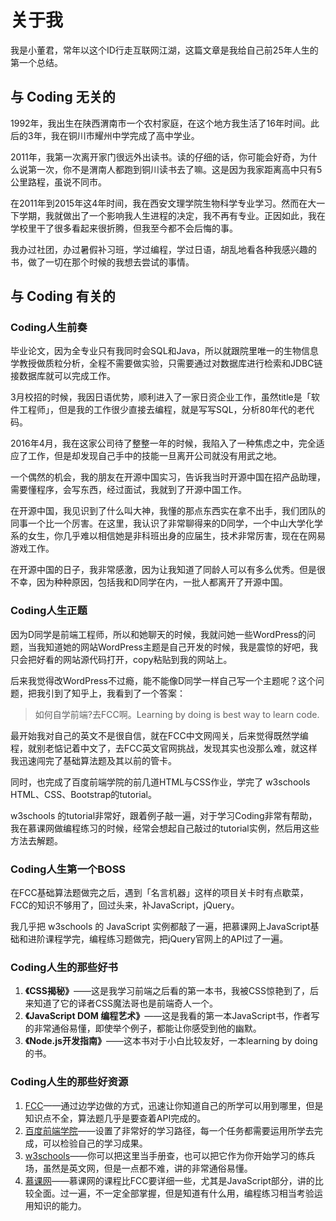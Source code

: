 # 关于我
我是小董君，常年以这个ID行走互联网江湖，这篇文章是我给自己前25年人生的第一个总结。

## 与 Coding 无关的
1992年，我出生在陕西渭南市一个农村家庭，在这个地方我生活了16年时间。此后的3年，我在铜川市耀州中学完成了高中学业。

2011年，我第一次离开家门很远外出读书。读的仔细的话，你可能会好奇，为什么说第一次，你不是渭南人都跑到铜川读书去了嘛。这是因为我家距离高中只有5公里路程，虽说不同市。

在2011年到2015年这4年时间，我在西安文理学院生物科学专业学习。然而在大一下学期，我就做出了一个影响我人生进程的决定，我不再有专业。正因如此，我在学校里干了很多看起来很折腾，但我至今都不会后悔的事。

我办过社团，办过暑假补习班，学过编程，学过日语，胡乱地看各种我感兴趣的书，做了一切在那个时候的我想去尝试的事情。
## 与 Coding 有关的
### Coding人生前奏
毕业论文，因为全专业只有我同时会SQL和Java，所以就跟院里唯一的生物信息学教授做质粒分析，全程不需要做实验，只需要通过对数据库进行检索和JDBC链接数据库就可以完成工作。

3月校招的时候，我因日语优势，顺利进入了一家日资企业工作，虽然title是「软件工程师」，但是我的工作很少直接去编程，就是写写SQL，分析80年代的老代码。

2016年4月，我在这家公司待了整整一年的时候，我陷入了一种焦虑之中，完全适应了工作，但是却发现自己手中的技能一旦离开公司就没有用武之地。

一个偶然的机会，我的朋友在开源中国实习，告诉我当时开源中国在招产品助理，需要懂程序，会写东西，经过面试，我就到了开源中国工作。

在开源中国，我见识到了什么叫大神，我懂的那点东西实在拿不出手，我们团队的同事一个比一个厉害。在这里，我认识了非常聊得来的D同学，一个中山大学化学系的女生，你几乎难以相信她是非科班出身的应届生，技术非常厉害，现在在网易游戏工作。

在开源中国的日子，我非常感激，因为让我知道了同龄人可以有多么优秀。但是很不幸，因为种种原因，包括我和D同学在内，一批人都离开了开源中国。

### Coding人生正题 
因为D同学是前端工程师，所以和她聊天的时候，我就问她一些WordPress的问题，当我知道她的网站WordPress主题是自己开发的时候，我是震惊的好吧，我只会把好看的网站源代码打开，copy粘贴到我的网站上。

后来我觉得改WordPress不过瘾，能不能像D同学一样自己写一个主题呢？这个问题，把我引到了知乎上，我看到了一个答案：
>如何自学前端?去FCC啊。Learning by doing is best way to learn code. 

最开始我对自己的英文不是很自信，就在FCC中文网闯关，后来觉得既然学编程，就别老惦记着中文了，去FCC英文官网挑战，发现其实也没那么难，就这样我迅速闯完了基础算法题及其以前的管卡。

同时，也完成了百度前端学院的前几道HTML与CSS作业，学完了 w3schools HTML、CSS、Bootstrap的tutorial。 

w3schools 的tutorial非常好，跟着例子敲一遍，对于学习Coding非常有帮助，我在慕课网做编程练习的时候，经常会想起自己敲过的tutorial实例，然后用这些方法去解题。

### Coding人生第一个BOSS
在FCC基础算法题做完之后，遇到「名言机器」这样的项目关卡时有点歇菜，FCC的知识不够用了，回过头来，补JavaScript，jQuery。

我几乎把 w3schools 的 JavaScript 实例都敲了一遍，把慕课网上JavaScript基础和进阶课程学完，编程练习题做完，把jQuery官网上的API过了一遍。


### Coding人生的那些好书
1. **《CSS揭秘》**——这是我学习前端之后看的第一本书，我被CSS惊艳到了，后来知道了它的译者CSS魔法哥也是前端奇人一个。
2. **《JavaScript DOM 编程艺术》**——这是我看的第一本JavaScript书，作者写的非常通俗易懂，即使举个例子，都能让你感受到他的幽默。
3. **《Node.js开发指南》**——这本书对于小白比较友好，一本learning by doing的书。

### Coding人生的那些好资源
1. [FCC](https://www.freecodecamp.com)——通过边学边做的方式，迅速让你知道自己的所学可以用到哪里，但是知识点不全，算法题几乎是要查着API完成的。
2. [百度前端学院](http://ife.baidu.com)——设置了非常好的学习路径，每一个任务都需要运用所学去完成，可以检验自己的学习成果。
3. [w3schools](https://www.w3schools.com)——你可以把这里当手册查，也可以把它作为你开始学习的练兵场，虽然是英文网，但是一点都不难，讲的非常通俗易懂。
4. [慕课网](http://www.imooc.com)——慕课网的课程比FCC要详细一些，尤其是JavaScript部分，讲的比较全面。过一遍，不一定全部掌握，但是知道有什么用，编程练习相当考验运用知识的能力。





